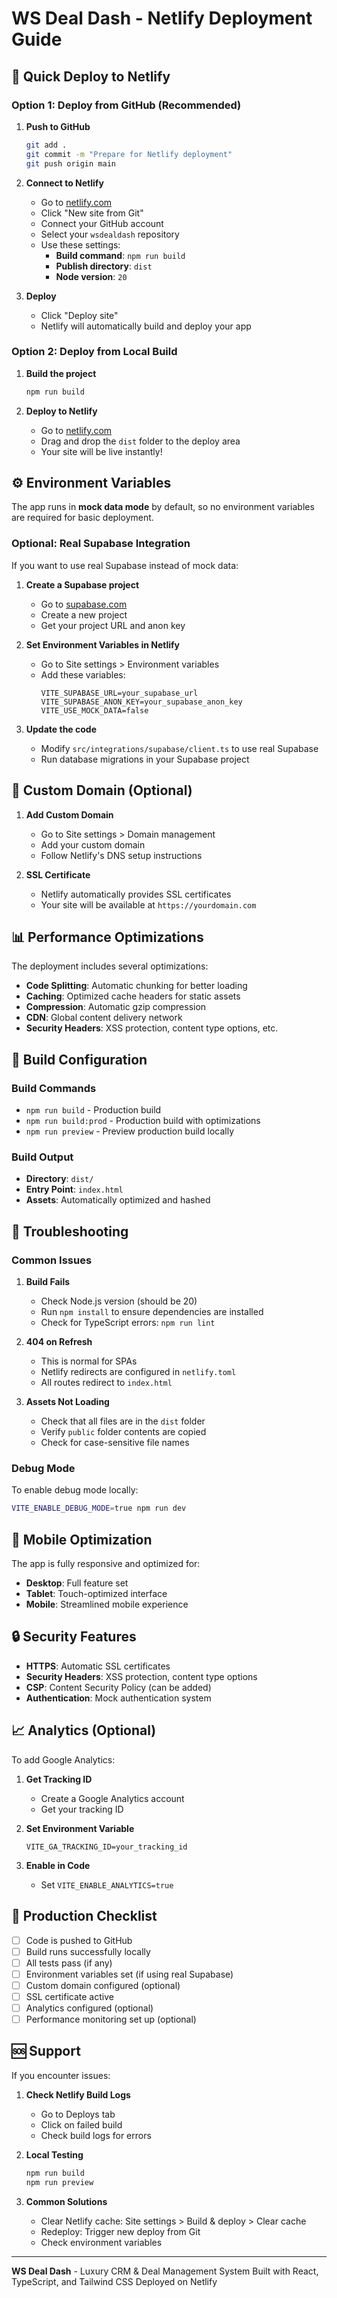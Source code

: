# WS Deal Dash - Netlify Deployment Guide

## 🚀 Quick Deploy to Netlify

### Option 1: Deploy from GitHub (Recommended)

1. **Push to GitHub**
   ```bash
   git add .
   git commit -m "Prepare for Netlify deployment"
   git push origin main
   ```

2. **Connect to Netlify**
   - Go to [netlify.com](https://netlify.com)
   - Click "New site from Git"
   - Connect your GitHub account
   - Select your `wsdealdash` repository
   - Use these settings:
     - **Build command**: `npm run build`
     - **Publish directory**: `dist`
     - **Node version**: `20`

3. **Deploy**
   - Click "Deploy site"
   - Netlify will automatically build and deploy your app

### Option 2: Deploy from Local Build

1. **Build the project**
   ```bash
   npm run build
   ```

2. **Deploy to Netlify**
   - Go to [netlify.com](https://netlify.com)
   - Drag and drop the `dist` folder to the deploy area
   - Your site will be live instantly!

## ⚙️ Environment Variables

The app runs in **mock data mode** by default, so no environment variables are required for basic deployment.

### Optional: Real Supabase Integration

If you want to use real Supabase instead of mock data:

1. **Create a Supabase project**
   - Go to [supabase.com](https://supabase.com)
   - Create a new project
   - Get your project URL and anon key

2. **Set Environment Variables in Netlify**
   - Go to Site settings > Environment variables
   - Add these variables:
     ```
     VITE_SUPABASE_URL=your_supabase_url
     VITE_SUPABASE_ANON_KEY=your_supabase_anon_key
     VITE_USE_MOCK_DATA=false
     ```

3. **Update the code**
   - Modify `src/integrations/supabase/client.ts` to use real Supabase
   - Run database migrations in your Supabase project

## 🎨 Custom Domain (Optional)

1. **Add Custom Domain**
   - Go to Site settings > Domain management
   - Add your custom domain
   - Follow Netlify's DNS setup instructions

2. **SSL Certificate**
   - Netlify automatically provides SSL certificates
   - Your site will be available at `https://yourdomain.com`

## 📊 Performance Optimizations

The deployment includes several optimizations:

- **Code Splitting**: Automatic chunking for better loading
- **Caching**: Optimized cache headers for static assets
- **Compression**: Automatic gzip compression
- **CDN**: Global content delivery network
- **Security Headers**: XSS protection, content type options, etc.

## 🔧 Build Configuration

### Build Commands
- `npm run build` - Production build
- `npm run build:prod` - Production build with optimizations
- `npm run preview` - Preview production build locally

### Build Output
- **Directory**: `dist/`
- **Entry Point**: `index.html`
- **Assets**: Automatically optimized and hashed

## 🐛 Troubleshooting

### Common Issues

1. **Build Fails**
   - Check Node.js version (should be 20)
   - Run `npm install` to ensure dependencies are installed
   - Check for TypeScript errors: `npm run lint`

2. **404 on Refresh**
   - This is normal for SPAs
   - Netlify redirects are configured in `netlify.toml`
   - All routes redirect to `index.html`

3. **Assets Not Loading**
   - Check that all files are in the `dist` folder
   - Verify `public` folder contents are copied
   - Check for case-sensitive file names

### Debug Mode

To enable debug mode locally:
```bash
VITE_ENABLE_DEBUG_MODE=true npm run dev
```

## 📱 Mobile Optimization

The app is fully responsive and optimized for:
- **Desktop**: Full feature set
- **Tablet**: Touch-optimized interface
- **Mobile**: Streamlined mobile experience

## 🔒 Security Features

- **HTTPS**: Automatic SSL certificates
- **Security Headers**: XSS protection, content type options
- **CSP**: Content Security Policy (can be added)
- **Authentication**: Mock authentication system

## 📈 Analytics (Optional)

To add Google Analytics:

1. **Get Tracking ID**
   - Create a Google Analytics account
   - Get your tracking ID

2. **Set Environment Variable**
   ```
   VITE_GA_TRACKING_ID=your_tracking_id
   ```

3. **Enable in Code**
   - Set `VITE_ENABLE_ANALYTICS=true`

## 🎯 Production Checklist

- [ ] Code is pushed to GitHub
- [ ] Build runs successfully locally
- [ ] All tests pass (if any)
- [ ] Environment variables set (if using real Supabase)
- [ ] Custom domain configured (optional)
- [ ] SSL certificate active
- [ ] Analytics configured (optional)
- [ ] Performance monitoring set up (optional)

## 🆘 Support

If you encounter issues:

1. **Check Netlify Build Logs**
   - Go to Deploys tab
   - Click on failed build
   - Check build logs for errors

2. **Local Testing**
   ```bash
   npm run build
   npm run preview
   ```

3. **Common Solutions**
   - Clear Netlify cache: Site settings > Build & deploy > Clear cache
   - Redeploy: Trigger new deploy from Git
   - Check environment variables

---

**WS Deal Dash** - Luxury CRM & Deal Management System
Built with React, TypeScript, and Tailwind CSS
Deployed on Netlify
